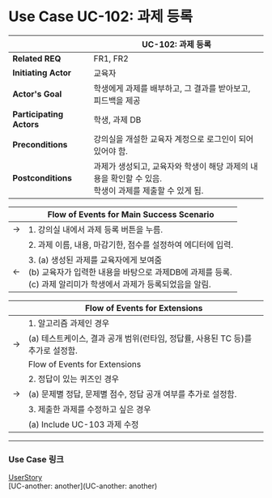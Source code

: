 # Use Case UC-102: 과제 등록

|                          | UC-102: 과제 등록                                            |
| ------------------------ | ------------------------------------------------------------ |
| __Related REQ__          | FR1, FR2                                                     |
| __Initiating Actor__     | 교육자                                                       |
| __Actor's Goal__         | 학생에게 과제를 배부하고, 그 결과를 받아보고, 피드백을 제공  |
| __Participating Actors__ | 학생, 과제 DB                                                |
| __Preconditions__        | 강의실을 개설한 교육자 계정으로 로그인이 되어있어야 함.      |
| __Postconditions__       | 과제가 생성되고, 교육자와 학생이 해당 과제의 내용을 확인할 수 있음.<br />학생이 과제를 제출할 수 있게 됨. |

|      | Flow of Events for Main Success Scenario                     |
| ---- | ------------------------------------------------------------ |
| ->   | 1. 강의실 내에서 과제 등록 버튼을 누름.                      |
|      | 2. 과제 이름, 내용, 마감기한, 점수를 설정하여 에디터에 입력. |
| <-   | 3. (a) 생성된 과제를 교육자에게 보여줌 <br />(b) 교육자가 입력한 내용을 바탕으로 과제DB에 과제를 등록.<br />(c) 과제 알리미가 학생에서 과제가 등록되었음을 알림. |

|      | Flow of Events for Extensions                                |
| ---- | ------------------------------------------------------------ |
|      | 1. 알고리즘 과제인 경우                                      |
| ->   | (a) 테스트케이스, 결과 공개 범위(런타임, 정답률, 사용된 TC 등)를 추가로 설정함. |
|      | Flow of Events for Extensions                                |
|      | 2. 정답이 있는 퀴즈인 경우                                   |
| ->   | (a) 문제별 정답, 문제별 점수, 정답 공개 여부를 추가로 설정함. |
|      | 3. 제출한 과제를 수정하고 싶은 경우                          |
|      | (a) Include UC-103 과제 수정                                 |

-------

### Use Case 링크

[UserStory](UserStory)<br/>[UC-another: another](UC-another: another)<br/>

